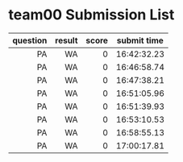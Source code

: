 # team00 Submission List
question | result | score | submit time
----:|----:|-----:|----- 
PA | WA | 0 | 16:42:32.23 
PA | WA | 0 | 16:46:58.74 
PA | WA | 0 | 16:47:38.21 
PA | WA | 0 | 16:51:05.96 
PA | WA | 0 | 16:51:39.93 
PA | WA | 0 | 16:53:10.53 
PA | WA | 0 | 16:58:55.13 
PA | WA | 0 | 17:00:17.81 
